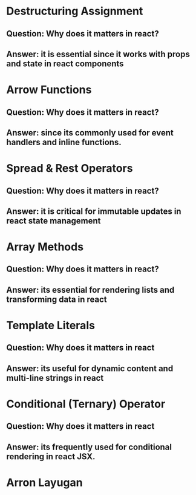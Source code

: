 # Destructuring Assignment

## Question: Why does it matters in react?

## Answer: it is essential since it works with props and state in react components




# Arrow Functions

## Question: Why does it matters in react?

## Answer: since its commonly used for event handlers and inline functions.




# Spread & Rest Operators

## Question: Why does it matters in react?

## Answer: it is critical for immutable updates in react state management




# Array Methods

## Question: Why does it matters in react?

## Answer: its essential for rendering lists and transforming data in react




# Template Literals

## Question: Why does it matters in react

## Answer: its useful for dynamic content and multi-line strings in react




# Conditional (Ternary) Operator

## Question: Why does it matters in react

## Answer: its frequently used for conditional rendering in react JSX.

# Arron Layugan